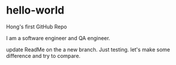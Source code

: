 # hello-world
Hong's first GitHub Repo

I am a software engineer and QA engineer. 

update ReadMe on the a new branch. Just testing.
 let's make some difference and try to compare.
